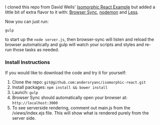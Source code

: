 I cloned this repo from David Wells' [Isomorphic React Example](https://github.com/DavidWells/isomorphic-react-example) but added a little bit of extra flavor to it with: [Browser Sync](http://www.browsersync.io/), [nodemon](https://www.npmjs.com/package/gulp-nodemon) and [Less](https://github.com/plus3network/gulp-less).

Now you can just run:

```
gulp
```

to start up the `node server.js`, then browser-sync will listen and reload the browser automatically and gulp will watch your scripts and styles and re-run those tasks as needed.

### Install Instructions

If you would like to download the code and try it for yourself:

1. Clone the repo: `git@github.com:andersryanc/isomorphic-react.git`
2. Install packages: `npm install && bower install`
3. Launch: `gulp`
4. Browser Sync should automatically open your browser at: `http://localhost:3000`
5. To see serverside rendering, comment out main.js from the /views/index.ejs file. This will show what is rendered purely from the server side.
